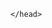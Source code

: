 <!DOTYPE html>
<html>
  <body>
    <tittle></tittle>
    <head>
    
      
      
    </head>
  </body>
</html>

